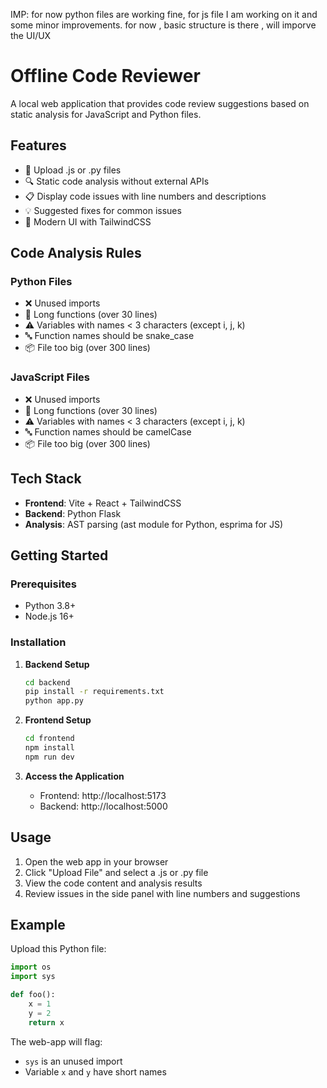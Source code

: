 IMP: for now python files are working fine, for js file I am working on it and some minor improvements.
for now , basic structure is there , will imporve the UI/UX 


# Offline Code Reviewer

A local web application that provides code review suggestions based on static analysis for JavaScript and Python files.

## Features

- 📁 Upload .js or .py files
- 🔍 Static code analysis without external APIs
- 📋 Display code issues with line numbers and descriptions
- 💡 Suggested fixes for common issues
- 🎨 Modern UI with TailwindCSS

## Code Analysis Rules

### Python Files
- ❌ Unused imports
- 🔁 Long functions (over 30 lines)
- ⚠️ Variables with names < 3 characters (except i, j, k)
- 🔤 Function names should be snake_case
- 📦 File too big (over 300 lines)

### JavaScript Files
- ❌ Unused imports
- 🔁 Long functions (over 30 lines)
- ⚠️ Variables with names < 3 characters (except i, j, k)
- 🔤 Function names should be camelCase
- 📦 File too big (over 300 lines)

## Tech Stack

- **Frontend**: Vite + React + TailwindCSS
- **Backend**: Python Flask
- **Analysis**: AST parsing (ast module for Python, esprima for JS)

## Getting Started

### Prerequisites
- Python 3.8+
- Node.js 16+

### Installation

1. **Backend Setup**
   ```bash
   cd backend
   pip install -r requirements.txt
   python app.py
   ```

2. **Frontend Setup**
   ```bash
   cd frontend
   npm install
   npm run dev
   ```

3. **Access the Application**
   - Frontend: http://localhost:5173
   - Backend: http://localhost:5000

## Usage

1. Open the web app in your browser
2. Click "Upload File" and select a .js or .py file
3. View the code content and analysis results
4. Review issues in the side panel with line numbers and suggestions

## Example

Upload this Python file:
```python
import os
import sys

def foo():
    x = 1
    y = 2
    return x
```

The web-app will flag:
- `sys` is an unused import
- Variable `x` and `y` have short names
